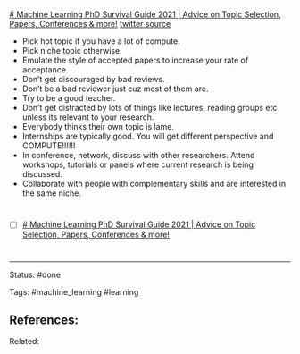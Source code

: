 # 
[# Machine Learning PhD Survival Guide 2021 | Advice on Topic Selection, Papers, Conferences & more!](https://www.youtube.com/watch?v=rHQPBqMULXo&list=PL1v8zpldgH3oDXNxORqtiQjusUOo0nMol&index=2)
[twitter source](https://twitter.com/MLsummaries/status/1378497664376049665?s=1001)


- Pick hot topic if you have a lot of compute.
- Pick niche topic otherwise.
- Emulate the style of accepted papers to increase your rate of acceptance.
- Don’t get discouraged by bad reviews.
- Don’t be a bad reviewer just cuz most of them are.
- Try to be a good teacher.
- Don’t get distracted by lots of things like lectures, reading groups etc unless its relevant to your research.
- Everybody thinks their own topic is lame. 
- Internships are typically good. You will get different perspective and COMPUTE!!!!!!
- In conference, network, discuss with other researchers. Attend workshops, tutorials or panels where current research is being discussed.
- Collaborate with people with complementary skills and are interested in the same niche.


# 
- [ ] [# Machine Learning PhD Survival Guide 2021 | Advice on Topic Selection, Papers, Conferences & more!](https://www.youtube.com/watch?app=desktop&v=rHQPBqMULXo&feature=youtu.be)



# 

---
Status: #done 

Tags: #machine_learning #learning

References:
- 

Related:
